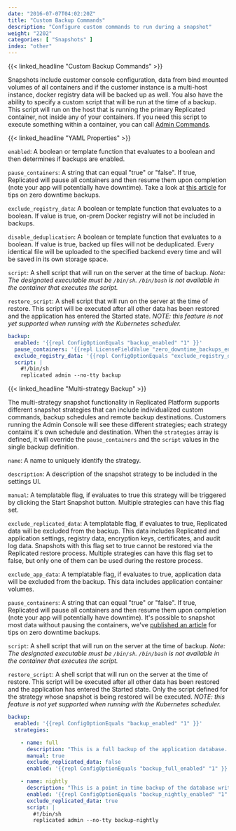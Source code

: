 ```yaml
---
date: "2016-07-07T04:02:20Z"
title: "Custom Backup Commands"
description: "Configure custom commands to run during a snapshot"
weight: "2202"
categories: [ "Snapshots" ]
index: "other"
---
```


{{< linked_headline "Custom Backup Commands" >}}

Snapshots include customer console configuration, data from bind mounted volumes of all containers and if the customer instance is a multi-host instance, docker registry data will be backed up as well. You also have the ability to specify a custom script that will be run at the time of a backup. This script will run on the host that is running the primary Replicated container, not inside any of your containers. If you need this script to execute something within a container, you can call [Admin Commands](/docs/packaging-an-application/admin-commands/).

{{< linked_headline "YAML Properties" >}}

`enabled`: A boolean or template function that evaluates to a boolean and then determines if backups are enabled.

`pause_containers`: A string that can equal "true" or "false". If true, Replicated will pause all containers and then resume them upon completion (note your app will potentially have downtime). Take a look at [this article](/docs/kb/developer-resources/zero-downtime-backup/) for tips on zero downtime backups.

`exclude_registry_data`: A boolean or template function that evaluates to a boolean. If value is true, on-prem Docker registry will not be included in backups.

`disable_deduplication`: A boolean or template function that evaluates to a boolean. If value is true, backed up files will not be deduplicated.  Every identical file will be uploaded to the specified backend every time and will be saved in its own storage space.

`script`: A shell script that will run on the server at the time of backup. _Note: The designated executable must be `/bin/sh`. `/bin/bash` is not available in the container that executes the script._

`restore_script`: A shell script that will run on the server at the time of restore.  This script will be executed after all other data has been restored and the application has entered the Started state. *NOTE: this feature is not yet supported when running with the Kubernetes scheduler.*

```yaml
backup:
  enabled: '{{repl ConfigOptionEquals "backup_enabled" "1" }}'
  pause_containers: '{{repl LicenseFieldValue "zero_downtime_backups_enabled" }}'
  exclude_registry_data: '{{repl ConfigOptionEquals "exclude_registry_data" "1" }}'
  script: |
    #!/bin/sh
    replicated admin --no-tty backup
```

{{< linked_headline "Multi-strategy Backup" >}}

The multi-strategy snapshot functionality in Replicated Platform supports different snapshot strategies that can include individualized custom commands, backup schedules and remote backup destinations. Customers running the Admin Console will see these different strategies; each strategy contains it's own schedule and destination. When the `strategies` array is defined, it will override the `pause_containers` and the `script` values in the single backup definition.

`name`: A name to uniquely identify the strategy.

`description`: A description of the snapshot strategy to be included in the settings UI.

`manual`: A templatable flag, if evaluates to true this strategy will be triggered by clicking the Start Snapshot button.  Multiple strategies can have this flag set.

`exclude_replicated_data`: A templatable flag, if evaluates to true, Replicated data will be excluded from the backup. This data includes Replicated and application settings, registry data, encryption keys, certificates, and audit log data.  Snapshots with this flag set to true cannot be restored via the Replicated restore process.  Multiple strategies can have this flag set to false, but only one of them can be used during the restore process.

`exclude_app_data`: A templatable flag, if evaluates to true, application data will be excluded from the backup. This data includes application container volumes.

`pause_containers`: A string that can equal "true" or "false". If true, Replicated will pause all containers and then resume them upon completion (note your app will potentially have downtime). It's possible to snapshot most data without pausing the containers, we've [published an article](/docs/kb/developer-resources/zero-downtime-backup/) for tips on zero downtime backups.

`script`: A shell script that will run on the server at the time of backup. _Note: The designated executable must be `/bin/sh`. `/bin/bash` is not available in the container that executes the script._

`restore_script`: A shell script that will run on the server at the time of restore.  This script will be executed after all other data has been restored and the application has entered the Started state.  Only the script defined for the strategy whose snapshot is being restored will be executed. *NOTE: this feature is not yet supported when running with the Kubernetes scheduler.*

```yaml
backup:
  enabled: '{{repl ConfigOptionEquals "backup_enabled" "1" }}'
  strategies:

    - name: full
      description: "This is a full backup of the application database. Your application will experience downtime when a backup is in progress."
      manual: true
      exclude_replicated_data: false
      enabled: '{{repl ConfigOptionEquals "backup_full_enabled" "1" }}'

    - name: nightly
      description: "This is a point in time backup of the database write ahead logs. Your application will not experience downtime when a backup is in progress."
      enabled: '{{repl ConfigOptionEquals "backup_nightly_enabled" "1" }}'
      exclude_replicated_data: true
      script: |
        #!/bin/sh
        replicated admin --no-tty backup-nightly
```
